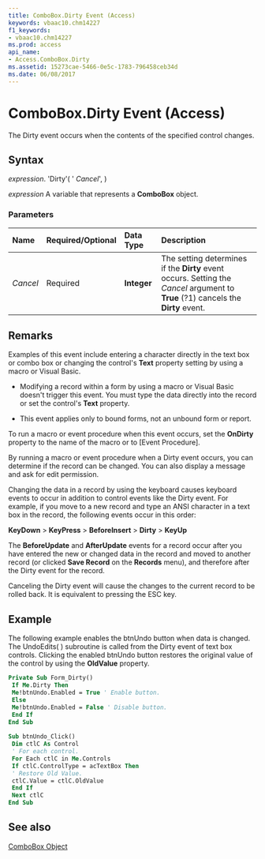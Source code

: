 ```yaml
---
title: ComboBox.Dirty Event (Access)
keywords: vbaac10.chm14227
f1_keywords:
- vbaac10.chm14227
ms.prod: access
api_name:
- Access.ComboBox.Dirty
ms.assetid: 15273cae-5466-0e5c-1783-796458ceb34d
ms.date: 06/08/2017
---
```



# ComboBox.Dirty Event (Access)

The Dirty event occurs when the contents of the specified control changes.


## Syntax

 _expression_. 'Dirty'( ' _Cancel_', )

 _expression_ A variable that represents a **ComboBox** object.


### Parameters



|**Name**|**Required/Optional**|**Data Type**|**Description**|
|:-----|:-----|:-----|:-----|
| _Cancel_|Required|**Integer**|The setting determines if the  **Dirty** event occurs. Setting the _Cancel_ argument to **True** (?1) cancels the **Dirty** event.|

## Remarks

Examples of this event include entering a character directly in the text box or combo box or changing the control's  **Text** property setting by using a macro or Visual Basic.


- Modifying a record within a form by using a macro or Visual Basic doesn't trigger this event. You must type the data directly into the record or set the control's  **Text** property.
    
- This event applies only to bound forms, not an unbound form or report.
    
To run a macro or event procedure when this event occurs, set the  **OnDirty** property to the name of the macro or to [Event Procedure].

By running a macro or event procedure when a Dirty event occurs, you can determine if the record can be changed. You can also display a message and ask for edit permission.

Changing the data in a record by using the keyboard causes keyboard events to occur in addition to control events like the Dirty event. For example, if you move to a new record and type an ANSI character in a text box in the record, the following events occur in this order:

 **KeyDown** > **KeyPress** > **BeforeInsert** > **Dirty** > **KeyUp**

The  **BeforeUpdate** and **AfterUpdate** events for a record occur after you have entered the new or changed data in the record and moved to another record (or clicked **Save Record** on the **Records** menu), and therefore after the Dirty event for the record.

Canceling the Dirty event will cause the changes to the current record to be rolled back. It is equivalent to pressing the ESC key.


## Example

The following example enables the btnUndo button when data is changed. The UndoEdits( ) subroutine is called from the Dirty event of text box controls. Clicking the enabled btnUndo button restores the original value of the control by using the  **OldValue** property.


```vb
Private Sub Form_Dirty() 
 If Me.Dirty Then 
 Me!btnUndo.Enabled = True ' Enable button. 
 Else 
 Me!btnUndo.Enabled = False ' Disable button. 
 End If 
End Sub 
 
Sub btnUndo_Click() 
 Dim ctlC As Control 
 ' For each control. 
 For Each ctlC in Me.Controls 
 If ctlC.ControlType = acTextBox Then 
 ' Restore Old Value. 
 ctlC.Value = ctlC.OldValue 
 End If 
 Next ctlC 
End Sub
```


## See also


[ComboBox Object](Access.ComboBox.md)

